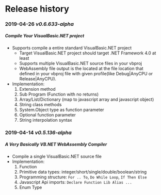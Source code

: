# Release history

### 2019-04-26 *v0.6.633-alpha*

##### Compile Your VisualBasic.NET project

+ Supports compile a entire standard VisualBasic.NET project
   + Target VisualBasic.NET project should target .NET Framework 4.0 at least
   + Supports multiple VisualBasic.NET source files in your vbproj
   + WebAssembly file output is the located at the file location that defined in your vbproj file with given profile(like Debug|AnyCPU or Release|AnyCPU).
+ Implementation:
   1. Extension method
   2. Sub Program (Function with no returns)
   3. Array/List/Dictionary (map to javascript array and javascript object)
   4. String class methods
   5. System.Object type as function parameter
   6. Optional function parameter
   7. String interpolation syntax

### 2019-04-14 *v0.5.136-alpha*

##### A Very Basically VB.NET WebAssembly Compiler

+ Compile a single VisualBasic.NET source file
+ Implementation: 
   1. Function
   2. Primitive data types: integer/short/single/double/boolean/string
   3. Programming structure: ``For .. To``, ``Do While Loop``, ``If Then Else``
   4. Javascript Api imports: ``Declare Function Lib Alias ...``
   5. Enum Type
